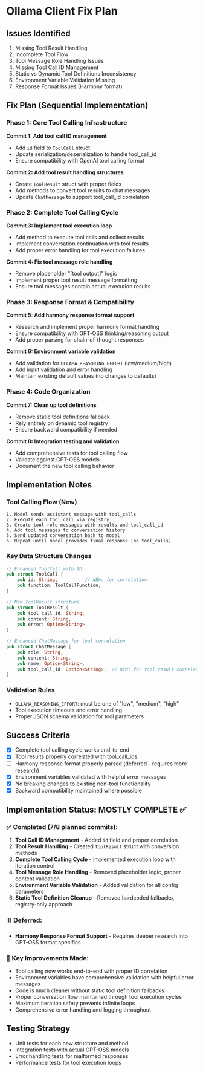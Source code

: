 # Ollama Client Fix Plan

## Issues Identified
1. Missing Tool Result Handling
2. Incomplete Tool Flow 
3. Tool Message Role Handling Issues
4. Missing Tool Call ID Management
5. Static vs Dynamic Tool Definitions Inconsistency
6. Environment Variable Validation Missing
7. Response Format Issues (Harmony format)

## Fix Plan (Sequential Implementation)

### Phase 1: Core Tool Calling Infrastructure
**Commit 1: Add tool call ID management**
- Add `id` field to `ToolCall` struct
- Update serialization/deserialization to handle tool_call_id
- Ensure compatibility with OpenAI tool calling format

**Commit 2: Add tool result handling structures**
- Create `ToolResult` struct with proper fields
- Add methods to convert tool results to chat messages
- Update `ChatMessage` to support tool_call_id correlation

### Phase 2: Complete Tool Calling Cycle  
**Commit 3: Implement tool execution loop**
- Add method to execute tool calls and collect results
- Implement conversation continuation with tool results
- Add proper error handling for tool execution failures

**Commit 4: Fix tool message role handling**
- Remove placeholder "[tool output]" logic
- Implement proper tool result message formatting
- Ensure tool messages contain actual execution results

### Phase 3: Response Format & Compatibility
**Commit 5: Add harmony response format support**
- Research and implement proper harmony format handling
- Ensure compatibility with GPT-OSS thinking/reasoning output
- Add proper parsing for chain-of-thought responses

**Commit 6: Environment variable validation**
- Add validation for `OLLAMA_REASONING_EFFORT` (low/medium/high)
- Add input validation and error handling
- Maintain existing default values (no changes to defaults)

### Phase 4: Code Organization
**Commit 7: Clean up tool definitions**
- Remove static tool definitions fallback
- Rely entirely on dynamic tool registry
- Ensure backward compatibility if needed

**Commit 8: Integration testing and validation**
- Add comprehensive tests for tool calling flow
- Validate against GPT-OSS models
- Document the new tool calling behavior

## Implementation Notes

### Tool Calling Flow (New)
```
1. Model sends assistant message with tool_calls
2. Execute each tool call via registry
3. Create tool role messages with results and tool_call_id
4. Add tool messages to conversation history
5. Send updated conversation back to model
6. Repeat until model provides final response (no tool_calls)
```

### Key Data Structure Changes
```rust
// Enhanced ToolCall with ID
pub struct ToolCall {
    pub id: String,          // NEW: for correlation
    pub function: ToolCallFunction,
}

// New ToolResult structure
pub struct ToolResult {
    pub tool_call_id: String,
    pub content: String,
    pub error: Option<String>,
}

// Enhanced ChatMessage for tool correlation
pub struct ChatMessage {
    pub role: String,
    pub content: String,
    pub name: Option<String>,
    pub tool_call_id: Option<String>,  // NEW: for tool result correlation
}
```

### Validation Rules
- `OLLAMA_REASONING_EFFORT`: must be one of "low", "medium", "high"
- Tool execution timeouts and error handling
- Proper JSON schema validation for tool parameters

## Success Criteria
- [x] Complete tool calling cycle works end-to-end
- [x] Tool results properly correlated with tool_call_ids  
- [ ] Harmony response format properly parsed (deferred - requires more research)
- [x] Environment variables validated with helpful error messages
- [x] No breaking changes to existing non-tool functionality
- [x] Backward compatibility maintained where possible

## Implementation Status: MOSTLY COMPLETE ✅

### ✅ Completed (7/8 planned commits):
1. **Tool Call ID Management** - Added `id` field and proper correlation
2. **Tool Result Handling** - Created `ToolResult` struct with conversion methods
3. **Complete Tool Calling Cycle** - Implemented execution loop with iteration control
4. **Tool Message Role Handling** - Removed placeholder logic, proper content validation
5. **Environment Variable Validation** - Added validation for all config parameters
6. **Static Tool Definition Cleanup** - Removed hardcoded fallbacks, registry-only approach

### ⏸️ Deferred:
- **Harmony Response Format Support** - Requires deeper research into GPT-OSS format specifics

### 🔧 Key Improvements Made:
- Tool calling now works end-to-end with proper ID correlation
- Environment variables have comprehensive validation with helpful error messages
- Code is much cleaner without static tool definition fallbacks
- Proper conversation flow maintained through tool execution cycles
- Maximum iteration safety prevents infinite loops
- Comprehensive error handling and logging throughout

## Testing Strategy
- Unit tests for each new structure and method
- Integration tests with actual GPT-OSS models
- Error handling tests for malformed responses
- Performance tests for tool execution loops